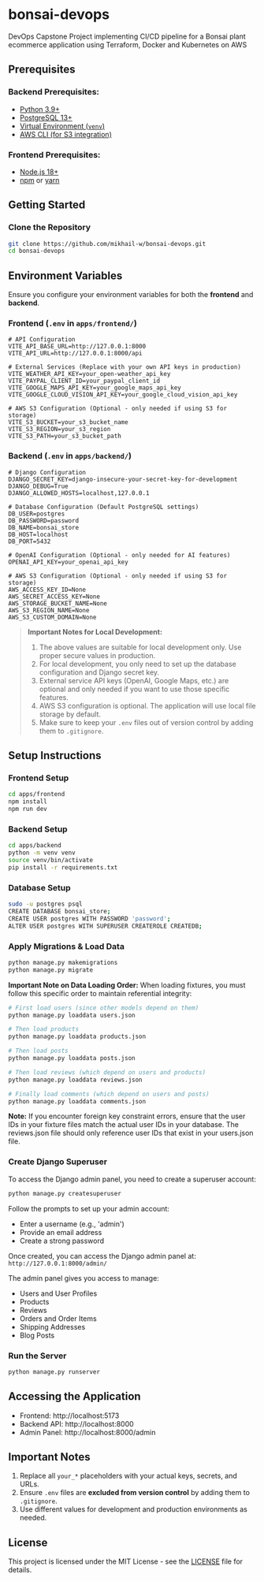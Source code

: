 # bonsai-devops
DevOps Capstone Project implementing CI/CD pipeline for a Bonsai plant ecommerce application using Terraform, Docker and Kubernetes on AWS

## Prerequisites

### Backend Prerequisites:
- [Python 3.9+](https://www.python.org/downloads/)
- [PostgreSQL 13+](https://www.postgresql.org/download/)
- [Virtual Environment (`venv`)](https://docs.python.org/3/library/venv.html)
- [AWS CLI (for S3 integration)](https://aws.amazon.com/cli/)

### Frontend Prerequisites:
- [Node.js 18+](https://nodejs.org/)
- [npm](https://www.npmjs.com/) or [yarn](https://yarnpkg.com/)

## Getting Started

### Clone the Repository
```bash
git clone https://github.com/mikhail-w/bonsai-devops.git
cd bonsai-devops
```

## Environment Variables

Ensure you configure your environment variables for both the **frontend** and **backend**.

### Frontend (`.env` in `apps/frontend/`)
```env
# API Configuration
VITE_API_BASE_URL=http://127.0.0.1:8000
VITE_API_URL=http://127.0.0.1:8000/api

# External Services (Replace with your own API keys in production)
VITE_WEATHER_API_KEY=your_open-weather_api_key
VITE_PAYPAL_CLIENT_ID=your_paypal_client_id
VITE_GOOGLE_MAPS_API_KEY=your_google_maps_api_key
VITE_GOOGLE_CLOUD_VISION_API_KEY=your_google_cloud_vision_api_key

# AWS S3 Configuration (Optional - only needed if using S3 for storage)
VITE_S3_BUCKET=your_s3_bucket_name
VITE_S3_REGION=your_s3_region
VITE_S3_PATH=your_s3_bucket_path
```

### Backend (`.env` in `apps/backend/`)
```env
# Django Configuration
DJANGO_SECRET_KEY=django-insecure-your-secret-key-for-development
DJANGO_DEBUG=True
DJANGO_ALLOWED_HOSTS=localhost,127.0.0.1

# Database Configuration (Default PostgreSQL settings)
DB_USER=postgres
DB_PASSWORD=password
DB_NAME=bonsai_store
DB_HOST=localhost
DB_PORT=5432

# OpenAI Configuration (Optional - only needed for AI features)
OPENAI_API_KEY=your_openai_api_key

# AWS S3 Configuration (Optional - only needed if using S3 for storage)
AWS_ACCESS_KEY_ID=None
AWS_SECRET_ACCESS_KEY=None
AWS_STORAGE_BUCKET_NAME=None
AWS_S3_REGION_NAME=None
AWS_S3_CUSTOM_DOMAIN=None
```

> **Important Notes for Local Development:**
> 1. The above values are suitable for local development only. Use proper secure values in production.
> 2. For local development, you only need to set up the database configuration and Django secret key.
> 3. External service API keys (OpenAI, Google Maps, etc.) are optional and only needed if you want to use those specific features.
> 4. AWS S3 configuration is optional. The application will use local file storage by default.
> 5. Make sure to keep your `.env` files out of version control by adding them to `.gitignore`.

## Setup Instructions

### Frontend Setup
```bash
cd apps/frontend
npm install
npm run dev
```

### Backend Setup
```bash
cd apps/backend
python -m venv venv
source venv/bin/activate  
pip install -r requirements.txt
```

### Database Setup
```bash
sudo -u postgres psql
CREATE DATABASE bonsai_store;
CREATE USER postgres WITH PASSWORD 'password';
ALTER USER postgres WITH SUPERUSER CREATEROLE CREATEDB;
```

### Apply Migrations & Load Data
```bash
python manage.py makemigrations
python manage.py migrate
```

**Important Note on Data Loading Order:**
When loading fixtures, you must follow this specific order to maintain referential integrity:

```bash
# First load users (since other models depend on them)
python manage.py loaddata users.json

# Then load products
python manage.py loaddata products.json

# Then load posts
python manage.py loaddata posts.json

# Then load reviews (which depend on users and products)
python manage.py loaddata reviews.json

# Finally load comments (which depend on users and posts)
python manage.py loaddata comments.json
```

**Note:** If you encounter foreign key constraint errors, ensure that the user IDs in your fixture files match the actual user IDs in your database. The reviews.json file should only reference user IDs that exist in your users.json file.

### Create Django Superuser
To access the Django admin panel, you need to create a superuser account:

```bash
python manage.py createsuperuser
```

Follow the prompts to set up your admin account:
- Enter a username (e.g., 'admin')
- Provide an email address
- Create a strong password

Once created, you can access the Django admin panel at:
`http://127.0.0.1:8000/admin/`

The admin panel gives you access to manage:
- Users and User Profiles
- Products
- Reviews
- Orders and Order Items
- Shipping Addresses
- Blog Posts

### Run the Server
```bash
python manage.py runserver
```

## Accessing the Application
- Frontend: http://localhost:5173
- Backend API: http://localhost:8000
- Admin Panel: http://localhost:8000/admin


## Important Notes
1. Replace all `your_*` placeholders with your actual keys, secrets, and URLs.
2. Ensure `.env` files are **excluded from version control** by adding them to `.gitignore`.
3. Use different values for development and production environments as needed.


## License
This project is licensed under the MIT License - see the [LICENSE](LICENSE) file for details.
